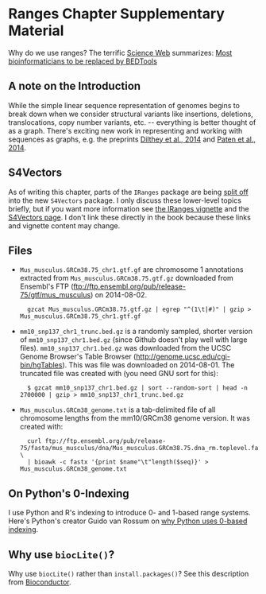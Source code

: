 # Ranges Chapter Supplementary Material

Why do we use ranges? The terrific [Science
Web](https://thescienceweb.wordpress.com/2015/03/25/most-bioinformaticians-to-be-replaced-by-bedtools/)
summarizes: [Most bioinformaticians to be replaced by
BEDTools](https://thescienceweb.wordpress.com/2015/03/25/most-bioinformaticians-to-be-replaced-by-bedtools/)

## A note on the Introduction

While the simple linear sequence representation of genomes begins to break down
when we consider structural variants like insertions, deletions,
translocations, copy number variants, etc. -- everything is better thought of
as a graph. There's exciting new work in representing and working with
sequences as graphs, e.g. the preprints [Dilthey et al.,
2014](http://biorxiv.org/content/early/2014/07/08/006973) and [Paten et al.,
2014](http://arxiv.org/abs/1404.5010).

## S4Vectors

As of writing this chapter, parts of the `IRanges` package are being [split
off](https://stat.ethz.ch/pipermail/bioc-devel/2014-April/005580.html) into the
new `S4Vectors` package. I only discuss these lower-level topics briefly, but
if you want more information see [the IRanges
vignette](http://bioconductor.org/packages/release/bioc/vignettes/IRanges/inst/doc/IRangesOverview.pdf)
and the [S4Vectors
page](http://www.bioconductor.org/packages/release/bioc/html/S4Vectors.html). I
don't link these directly in the book because these links and vignette content
may change.

## Files

- `Mus_musculus.GRCm38.75_chr1.gtf.gf` are chromosome 1 annotations extracted
  from `Mus_musculus.GRCm38.75.gtf.gz` downloaded from Ensembl's FTP
(ftp://ftp.ensembl.org/pub/release-75/gtf/mus_musculus) on 2014-08-02.

        gzcat Mus_musculus.GRCm38.75.gtf.gz | egrep "^(1\t|#)" | gzip > Mus_musculus.GRCm38.75_chr1.gtf.gf

- `mm10_snp137_chr1_trunc.bed.gz` is a randomly sampled, shorter version of
  `mm10_snp137_chr1.bed.gz` (since Github doesn't play well with large files).
`mm10_snp137_chr1.bed.gz` was downloaded from the UCSC Genome Browser's Table
Browser (http://genome.ucsc.edu/cgi-bin/hgTables). This was file was downloaded
on 2014-08-01. The truncated file was created with (you need GNU sort for this):

        $ gzcat mm10_snp137_chr1.bed.gz | sort --random-sort | head -n 2700000 | gzip > mm10_snp137_chr1_trunc.bed.gz



- `Mus_musculus.GRCm38_genome.txt` is a tab-delimited file of all chromosome
  lengths from the mm10/GRCm38 genome version. It was created with:

        curl ftp://ftp.ensembl.org/pub/release-75/fasta/mus_musculus/dna/Mus_musculus.GRCm38.75.dna_rm.toplevel.fa.gz \
        | bioawk -c fastx '{print $name"\t"length($seq)}' > Mus_musculus.GRCm38_genome.txt

## On Python's 0-Indexing

I use Python and R's indexing to introduce 0- and 1-based range systems. Here's
Python's creator Guido van Rossum on [why Python uses 0-based
indexing](http://python-history.blogspot.com/2013/10/why-python-uses-0-based-indexing.html).

## Why use `biocLite()`?

Why use `biocLite()` rather than `install.packages()`? See this description
from [Bioconductor](http://www.bioconductor.org/install/#why-biocLite).
